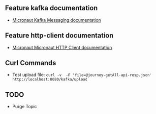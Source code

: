 ## Feature kafka documentation

- [Micronaut Kafka Messaging documentation](https://micronaut-projects.github.io/micronaut-kafka/latest/guide/index.html)

## Feature http-client documentation

- [Micronaut Micronaut HTTP Client documentation](https://docs.micronaut.io/latest/guide/index.html#httpClient)

## Curl Commands
- Test upload file: `curl -v  -F 'file=@journey-getAll-api-resp.json' http://localhost:8080/kafka/upload`

## TODO
- Purge Topic

